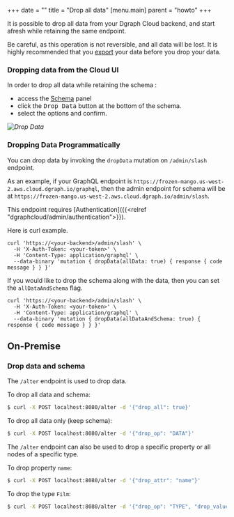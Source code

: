 +++
date = ""
title = "Drop all data"
[menu.main]
    parent = "howto"
+++


It is possible to drop all data from your Dgraph Cloud backend, and start afresh while retaining the same endpoint.

Be careful, as this operation is not reversible, and all data will be lost. It is highly recommended that you [export](/admin/import-export) your data before you drop your data.

### Dropping data from the Cloud UI
In order to drop all data while retaining the schema :
- access the [Schema](https://cloud.dgraph.io/_/schema) panel
- click the <kbd>Drop Data</kbd> button at the bottom of the schema.
- select the options and confirm.

*![Drop Data](/images/drop-data.png)*


### Dropping Data Programmatically

You can drop data by invoking the `dropData` mutation on `/admin/slash` endpoint.

As an example, if your GraphQL endpoint is `https://frozen-mango.us-west-2.aws.cloud.dgraph.io/graphql`, then the admin endpoint for schema will be at `https://frozen-mango.us-west-2.aws.cloud.dgraph.io/admin/slash`.

This endpoint requires [Authentication]({{<relref "dgraphcloud/admin/authentication">}}).

Here is curl example.

```
curl 'https://<your-backend>/admin/slash' \
  -H 'X-Auth-Token: <your-token>' \
  -H 'Content-Type: application/graphql' \
  --data-binary 'mutation { dropData(allData: true) { response { code message } } }'
```

If you would like to drop the schema along with the data, then you can set the `allDataAndSchema` flag.

```
curl 'https://<your-backend>/admin/slash' \
  -H 'X-Auth-Token: <your-token>' \
  -H 'Content-Type: application/graphql' \
  --data-binary 'mutation { dropData(allDataAndSchema: true) { response { code message } } }'
```

## On-Premise
### Drop data and schema

The `/alter` endpoint is used to drop data.

To drop all data and schema:
```sh
$ curl -X POST localhost:8080/alter -d '{"drop_all": true}'
```

To drop all data only (keep schema):
```sh
$ curl -X POST localhost:8080/alter -d '{"drop_op": "DATA"}'
```
The `/alter` endpoint can also be used to drop a specific property or all nodes of a specific type.

To drop property `name`:

```sh
$ curl -X POST localhost:8080/alter -d '{"drop_attr": "name"}'
```

To drop the type `Film`:
```sh
$ curl -X POST localhost:8080/alter -d '{"drop_op": "TYPE", "drop_value": "Film"}'
```
